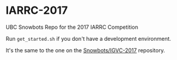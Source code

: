 # IARRC-2017
UBC Snowbots Repo for the 2017 IARRC Competition

Run `get_started.sh` if you don't have a development environment.

It's the same to the one on the [Snowbots/IGVC-2017](https://github.com/UBC-Snowbots/IGVC-2017) repository.
